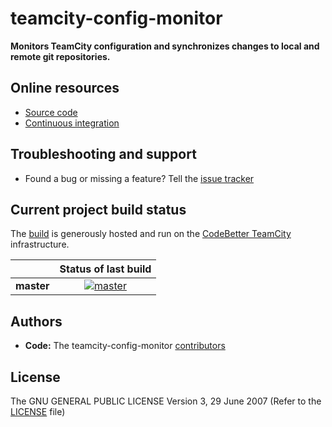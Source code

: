 # teamcity-config-monitor

**Monitors TeamCity configuration and synchronizes changes to local and remote git repositories.**

## Online resources

 - [Source code][0]
 - [Continuous integration][1]

 [0]: https://github.com/grenade/teamcity-config-monitor/
 [1]: http://teamcity.codebetter.com/project.html?projectId=project439&guest=1

## Troubleshooting and support

 - Found a bug or missing a feature? Tell the [issue tracker][2]

 [2]: https://github.com/grenade/teamcity-config-monitor/issues

## Current project build status

The [build][3] is generously hosted and run on the [CodeBetter TeamCity][4] infrastructure.

|  | Status of last build |
| :------ | :------: |
| **master** | [![master][5]][6] |

 [3]: http://teamcity.codebetter.com/viewType.html?buildTypeId=bt1181
 [4]: http://codebetter.com/codebetter-ci/
 [5]: http://teamcity.codebetter.com/app/rest/builds/buildType:(id:bt1181)/statusIcon
 [6]: http://teamcity.codebetter.com/viewType.html?buildTypeId=bt1181&guest=1

## Authors

 - **Code:** The teamcity-config-monitor [contributors][7]

 [7]: https://github.com/grenade/teamcity-config-monitor/contributors

## License

The GNU GENERAL PUBLIC LICENSE Version 3, 29 June 2007 (Refer to the [LICENSE][8] file)

 [8]: https://github.com/grenade/teamcity-config-monitor/blob/master/LICENSE
